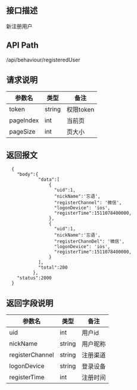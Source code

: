 ## 接口描述
新注册用户
## API Path
/api/behaviour/registeredUser
## 请求说明
|参数名   |类型    |备注             |
|---------|--------|-----------------|
|token     |string  |权限token        |
|pageIndex |int     |当前页           |
|pageSize  |int     |页大小           |
## 返回报文
```
  {
    "body":{
            "data":[
                {
                  "uid":1,
                  "nickName":'忘语',
                  "registerChannel": '微信',
                  "logonDevice": 'ios',
                  "registerTime":1511078400000,
                },
                {
                  "uid":1,
                  "nickName":'忘语',
                  "registerChannDel": '微信',
                  "logonDevice": 'ios',
                  "registerTime":1511078400000,
                }
            ],
            "total":200
          },
    "status":2000
  }
```
## 返回字段说明
|参数名   |类型    |备注             |
|---------|--------|-----------------|
|uid      |int     |用户id           |
|nickName |string  |用户昵称         |
|registerChannel   |string      |注册渠道         |
|logonDevice   |string    |登录设备    |
|registerTime   |int    |注册时间    |